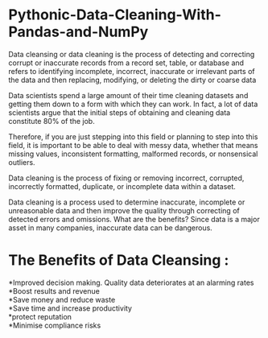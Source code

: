 # Pythonic-Data-Cleaning-With-Pandas-and-NumPy
Data cleansing or data cleaning is the process of detecting and correcting corrupt or inaccurate records from a record set, table, or database and refers to identifying incomplete, incorrect, inaccurate or irrelevant parts of the data and then replacing, modifying, or deleting the dirty or coarse data


Data scientists spend a large amount of their time cleaning datasets and getting them down to a form with which they can work. In fact, a lot of data scientists argue that the initial steps of obtaining and cleaning data constitute 80% of the job.

Therefore, if you are just stepping into this field or planning to step into this field, it is important to be able to deal with messy data, whether that means missing values, inconsistent formatting, malformed records, or nonsensical outliers.

Data cleaning is the process of fixing or removing incorrect, corrupted, incorrectly formatted, duplicate, or incomplete data within a dataset.

Data cleaning is a process used to determine inaccurate, incomplete or unreasonable data and then improve the quality through correcting of detected errors and omissions. What are the benefits? Since data is a major asset in many companies, inaccurate data can be dangerous.

# The Benefits of Data Cleansing :          
  *Improved decision making. Quality data deteriorates at an alarming rates       
  *Boost results and revenue        
  *Save money and reduce waste        
  *Save time and increase productivity        
  *protect reputation       
  *Minimise compliance risks       
